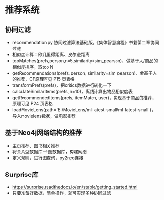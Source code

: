 # 推荐系统
## 协同过滤
* recommendation.py 协同过滤算法基础版，《集体智慧编程》书籍第二章协同过滤
* 相似度计算：欧几里得距离、皮尔逊距离
* topMatches(prefs,person,n=5,similarity=sim_pearson)，做基于人/商品的相似度排序，取top N
* getRecommendations(prefs, person, similarity=sim_pearson)，做基于人的推荐，CF原理可见 P15 页表格
* transformPrefs(prefs)，把critics数据进行转化一下
* calculateSimilarItems(prefs, n=10)，离线计算出物品相似度表
* getRecommendedItems(prefs, itemMatch, user)，实现基于商品的推荐，原理可见 P24 页表格
* loadMovieLens(path='E:/MovieLens/ml-latest-small/ml-latest-small')，导入movielens数据，做电影推荐
## 基于Neo4j网络结构的推荐
* 主页推荐、图书相关推荐
* 将关系型数据库——>图数据库，构建网络
* 定义规则，进行图查询，py2neo连接
## Surprise库
* https://surprise.readthedocs.io/en/stable/getting_started.html
* 只要准备好数据，简单操作，就可实现多种协同过滤
